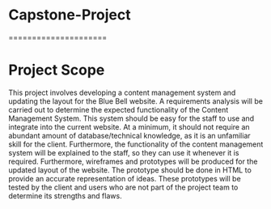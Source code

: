 # Capstone-Project
=====================

Project Scope
==============
This project involves developing a content management system and updating the layout for the Blue Bell website.
A requirements analysis will be carried out to determine the expected functionality of the Content Management System.
This system should be easy for the staff to use and integrate into the current website.
At a minimum, it should not require an abundant amount of database/technical knowledge, as it is an unfamiliar skill for the client.
Furthermore, the functionality of the content management system will be explained to the staff, so they can use it whenever it is required.
Furthermore, wireframes and prototypes will be produced for the updated layout of the website. 
The prototype should be done in HTML to provide an accurate representation of ideas. 
These prototypes will be tested by the client and users who are not part of the project team to determine its strengths and flaws. 
